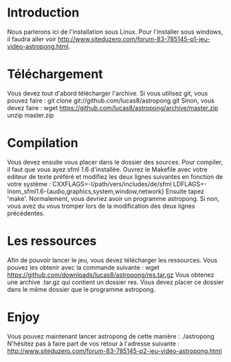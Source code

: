 Introduction
================
Nous parlerons ici de l'installation sous Linux. Pour l'installer sous windows, il faudra aller voir http://www.siteduzero.com/forum-83-785145-p1-jeu-video-astropong.html.

Téléchargement
================
Vous devez tout d'abord télécharger l'archive. Si vous utilisez git, vous pouvez faire :
git clone git://github.com/lucas8/astropong.git
Sinon, vous devez faire :
wget https://github.com/lucas8/astropong/archive/master.zip
unzip master.zip

Compilation
================
Vous devez ensuite vous placer dans le dossier des sources. Pour compiler, il faut que vous ayez sfml 1.6 d'installée.
Ouvrez le Makefile avec votre editeur de texte préféré et modifiez les deux lignes suivantes en fonction de votre système :
CXXFLAGS=-I/path/vers/includes/de/sfml
LDFLAGS=-lnom_sfml1.6-{audio,graphics,system,window,network}
Ensuite tapez 'make'. Normalement, vous devriez avoir un programme astropong. Si non, vous avez du vous tromper lors de la modification des deux lignes précédentes.

Les ressources
================
Afin de pouvoir lancer le jeu, vous devez télécharger les ressources. Vous pouvez les obtenir avec la commande suivante :
wget https://github.com/downloads/lucas8/astropong/res.tar.gz
Vous obtenez une archive .tar.gz qui contient un dossier res. Vous devez placer ce dossier dans le même dossier que le programme astropong.

Enjoy
================
Vous pouvez maintenant lancer astropong de cette manière :
./astropong
N'hésitez pas à faire part de vos retour à l'adresse suivante : http://www.siteduzero.com/forum-83-785145-p2-jeu-video-astropong.html

